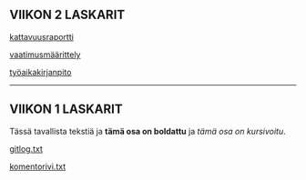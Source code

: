 ## VIIKON 2 LASKARIT

[kattavuusraportti](https://github.com/valtterin/otm-harjoitustyo/blob/master/laskarit/viikko2/Screenshot%20from%202018-03-27%2018-33-43.png)

[vaatimusmäärittely](https://github.com/valtterin/otm-harjoitustyo/blob/master/laskarit/viikko2/Vaatimusm%C3%A4%C3%A4rittely.txt)

[työaikakirjanpito]()

___________


## VIIKON 1 LASKARIT

Tässä tavallista tekstiä ja **tämä osa on boldattu** ja *tämä osa on kursivoitu*.

[gitlog.txt](https://github.com/valtterin/otm-harjoitustyo/blob/master/laskarit/viikko1/gitlog.txt)

[komentorivi.txt](https://github.com/valtterin/otm-harjoitustyo/blob/master/laskarit/viikko1/komentorivi.txt)
